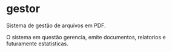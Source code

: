 # gestor
 Sistema de gestão de arquivos em PDF.

O sistema em questão gerencia, emite documentos, relatorios e futuramente estatisticas.